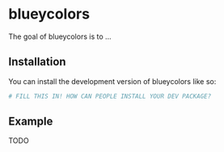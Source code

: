 
<!-- README.md is generated from README.Rmd. Please edit that file -->

# blueycolors

<!-- badges: start -->
<!-- badges: end -->

The goal of blueycolors is to …

## Installation

You can install the development version of blueycolors like so:

``` r
# FILL THIS IN! HOW CAN PEOPLE INSTALL YOUR DEV PACKAGE?
```

## Example

TODO
